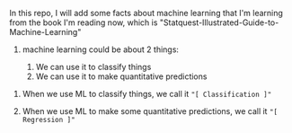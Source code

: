 <p>In this repo, I will add some facts about machine learning that I'm learning from the book I'm reading now, which is "Statquest-Illustrated-Guide-to-Machine-Learning"</p>

<ol>
  <li>
    <p>machine learning could be about 2 things:</p>
    <ol>
      <li>We can use it to classify things</li>
      <li>We can use it to make quantitative predictions</li>
    </ol>
  </li>
</ol>

<ol>
  <li>
    <p>When we use ML to classify things, we call it <code>"[ Classification ]"</code></p>
  </li>
  <li>
    <p>When we use ML to make some quantitative predictions, we call it <code>"[ Regression ]"</code></p>
  </li>
</ol>
